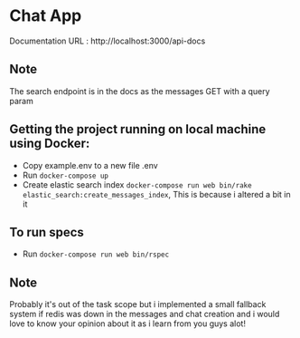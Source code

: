 # Chat App

Documentation URL : http://localhost:3000/api-docs

## Note
The search endpoint is in the docs as the messages GET with a query param

## Getting the project running on local machine using Docker:
- Copy example.env to a new file .env
- Run `docker-compose up`
- Create elastic search index `docker-compose run web bin/rake elastic_search:create_messages_index`, This is because i altered a bit in it

## To run specs
- Run `docker-compose run web bin/rspec`

## Note
Probably it's out of the task scope but i implemented a small fallback system if redis was down in the messages and chat creation and i would love to know your opinion about it as i learn from you guys alot!
